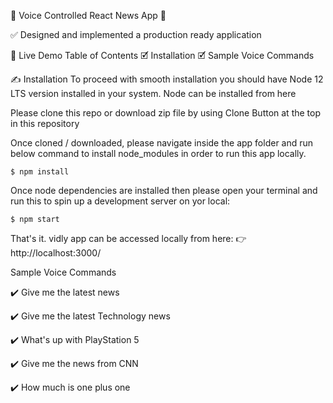 🎤 Voice Controlled React News App 📰

✅ Designed and implemented a production ready application

👏 Live Demo
Table of Contents
🗹 Installation
🗹 Sample Voice Commands

✍️ Installation
To proceed with smooth installation you should have Node 12 LTS version installed in your system. Node can be installed from here

Please clone this repo or download zip file by using Clone Button at the top in this repository

Once cloned / downloaded, please navigate inside the app folder and run below command to install node_modules in order to run this app locally.

```shell
$ npm install
```

Once node dependencies are installed then please open your terminal and run this to spin up a development server on yor local:

```shell
$ npm start
```

That's it. vidly app can be accessed locally from here: 👉 http://localhost:3000/

Sample Voice Commands

✔️ Give me the latest news

✔️ Give me the latest Technology news

✔️ What's up with PlayStation 5

✔️ Give me the news from CNN

✔️ How much is one plus one

